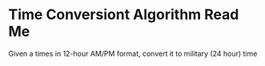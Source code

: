 # Time Conversiont Algorithm Read Me

Given a times in 12-hour AM/PM format, convert it to military (24 hour) time